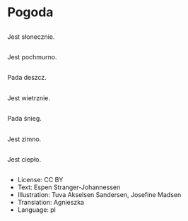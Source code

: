 # Pogoda

##
Jest słonecznie.

##
Jest pochmurno.

##
Pada deszcz.

##
Jest wietrznie.

##
Pada śnieg.

##
Jest zimno.

##
Jest ciepło.

##
* License: CC BY
* Text: Espen Stranger-Johannessen
* Illustration: Tuva Akselsen Sandersen, Josefine Madsen
* Translation: Agnieszka
* Language: pl
